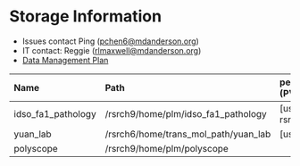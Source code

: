 # Storage Information

- Issues contact Ping (pchen6@mdanderson.org)
- IT contact: Reggie (rlmaxwell@mdanderson.org)
- [Data Management Plan](./docs/IDSO-FA1-Pathology-DMP-Latest.pdf)

| Name                | Path                                  |   persistentVolumeClaim (PVC)  | Capacity     | Available  |
| :-------------------| :------------------------------------ | :----------------------------- | :----------- | :----------|
| idso_fa1_pathology  | /rsrch9/home/plm/idso_fa1_pathology   | [username]-gpu-rsrch9-home-plm | 380 TB       | 115 TB     |
| yuan_lab            | /rsrch6/home/trans_mol_path/yuan_lab  | [username]-gpu-lab             | 203 TB       |  42 TB     |
| polyscope           | /rsrch9/home/plm/polyscope            |                                |  16 TB       |  11 TB     |
